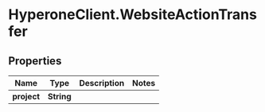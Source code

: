 # HyperoneClient.WebsiteActionTransfer

## Properties

Name | Type | Description | Notes
------------ | ------------- | ------------- | -------------
**project** | **String** |  | 


